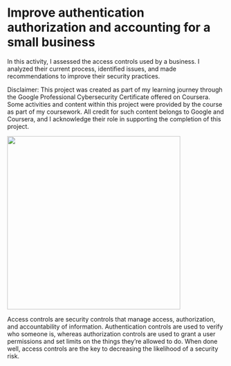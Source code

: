 # Improve authentication authorization and accounting for a small business

In this activity, I assessed the access controls used by a business. I analyzed their current process, identified issues, and made recommendations to improve their security practices.

Disclaimer: This project was created as part of my learning journey through the Google Professional Cybersecurity Certificate offered on Coursera. Some activities and content within this project were provided by the course as part of my coursework. All credit for such content belongs to Google and Coursera, and I acknowledge their role in supporting the completion of this project.

<img src="https://media1.giphy.com/media/v1.Y2lkPTc5MGI3NjExYmRyaG41c2Vqd2Q1eHIxOHpvbTNjdjJrNHZvc2R6Z2oyMWYyZXlhdyZlcD12MV9pbnRlcm5hbF9naWZfYnlfaWQmY3Q9Zw/urV3mrvcsxiwlCL0Qr/giphy.gif" width="400" />

Access controls are security controls that manage access, authorization, and accountability of information. Authentication controls are used to verify who someone is, whereas authorization controls are used to grant a user permissions and set limits on the things they’re allowed to do. When done well, access controls are the key to decreasing the likelihood of a security risk.
